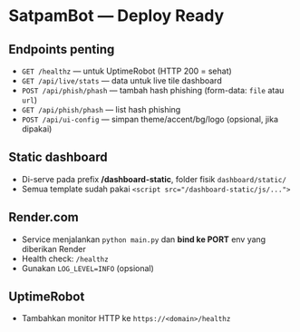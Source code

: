 # SatpamBot — Deploy Ready

## Endpoints penting
- `GET /healthz` — untuk UptimeRobot (HTTP 200 = sehat)
- `GET /api/live/stats` — data untuk live tile dashboard
- `POST /api/phish/phash` — tambah hash phishing (form-data: `file` atau `url`)
- `GET /api/phish/phash` — list hash phishing
- `POST /api/ui-config` — simpan theme/accent/bg/logo (opsional, jika dipakai)

## Static dashboard
- Di-serve pada prefix **/dashboard-static**, folder fisik `dashboard/static/`
- Semua template sudah pakai `<script src="/dashboard-static/js/...">`

## Render.com
- Service menjalankan `python main.py` dan **bind ke PORT** env yang diberikan Render
- Health check: `/healthz`
- Gunakan `LOG_LEVEL=INFO` (opsional)

## UptimeRobot
- Tambahkan monitor HTTP ke `https://<domain>/healthz`
